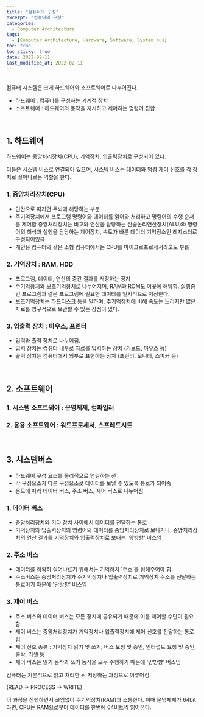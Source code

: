 ```yaml
---
title: "컴퓨터의 구성"
excerpt: "컴퓨터의 구성"
categories:
  - Computer Architecture
tags:
  - [Computer Architecture, Hardware, Software, System bus]
toc: true
toc_sticky: true
date: 2022-02-11
last_modified_at: 2022-02-11
---
```

<br>
컴퓨터 시스템은 크게 하드웨어와 소프트웨어로 나누어진다.

- 하드웨어 : 컴퓨터를 구성하는 기계적 장치
- 소프트웨어 : 하드웨어의 동작을 지시하고 제어하는 명령어 집합

<br>

## 1. 하드웨어

하드웨어는 중앙처리장치(CPU), 기억장치, 입출력장치로 구성되어 있다.

이들은 시스템 버스로 연결되어 있으며, 시스템 버스는 데이터와 명령 제어 신호를 각 장치로 실어나르는 역할을 한다.

### 1. 중앙처리장치(CPU)

- 인간으로 따지면 두뇌에 해당하는 부분
- 주기억장치에서 프로그램 명령어와 데이터를 읽어와 처리하고 명령어의 수행 순서를 제어함 중앙처리장치는 비교와 연산을 담당하는 산술논리연산장치(ALU)와 명령어의 해석과 실행을 담당하는 제어장치, 속도가 빠른 데이터 기억장소인 레지스터로 구성되어있음
- 개인용 컴퓨터와 같은 소형 컴퓨터에서는 CPU를 마이크로프로세서라고도 부름

### 2. 기억장치 : RAM, HDD

- 프로그램, 데이터, 연산의 중간 결과를 저장하는 장치
- 주기억장치와 보조기억장치로 나누어지며, RAM과 ROM도 이곳에 해당함. 실행중인 프로그램과 같은 프로그램에 필요한 데이터를 일시적으로 저장한다.
- 보조기억장치는 하드디스크 등을 말하며, 주기억장치에 비해 속도는 느리지만 많은 자료를 영구적으로 보관할 수 있는 장점이 있다.

### 3. 입출력 장치 : 마우스, 프린터

- 입력과 출력 장치로 나누어짐.
- 입력 장치는 컴퓨터 내부로 자료를 입력하는 장치 (키보드, 마우스 등)
- 출력 장치는 컴퓨터에서 외부로 표현하는 장치 (프린터, 모니터, 스피커 등)

<br>

## 2. 소프트웨어

### 1. 시스템 소프트웨어 : 운영체제, 컴파일러
### 2. 응용 소프트웨어 : 워드프로세서, 스프레드시트

<br>

## 3. 시스템버스

- 하드웨어 구성 요소를 물리적으로 연결하는 선
- 각 구성요소가 다른 구성요소로 데이터를 보낼 수 있도록 통로가 되어줌
- 용도에 따라 데이터 버스, 주소 버스, 제어 버스로 나누어짐

### 1. 데이터 버스

- 중앙처리장치와 기타 장치 사이에서 데이터를 전달하는 통로
- 기억장치와 입출력장치의 명령어와 데이터를 중앙처리장치로 보내거나, 중앙처리장치의 연산 결과를 기억장치와 입출력장치로 보내는 '양방향' 버스임

### 2. 주소 버스

- 데이터를 정확히 실어나르기 위해서는 기억장치 '주소'를 정해주어야 함.
- 주소버스는 중앙처리장치가 주기억장치나 입출력장치로 기억장치 주소를 전달하는 통로이기 때문에 '단방향' 버스임

### 3. 제어 버스

- 주소 버스와 데이터 버스는 모든 장치에 공유되기 때문에 이를 제어할 수단이 필요함
- 제어 버스는 중앙처리장치가 기억장치나 입출력장치에 제어 신호를 전달하는 통로임
- 제어 신호 종류 : 기억장치 읽기 및 쓰기, 버스 요청 및 승인, 인터럽트 요청 및 승인, 클락, 리셋 등
- 제어 버스는 읽기 동작과 쓰기 동작을 모두 수행하기 때문에 '양방향' 버스임


컴퓨터는 기본적으로 읽고 처리한 뒤 저장하는 과정으로 이루어짐

(READ → PROCESS → WRITE)

이 과정을 진행하면서 끊임없이 주기억장치(RAM)과 소통한다. 이때 운영체제가 64bit라면, CPU는 RAM으로부터 데이터를 한번에 64비트씩 읽어온다.